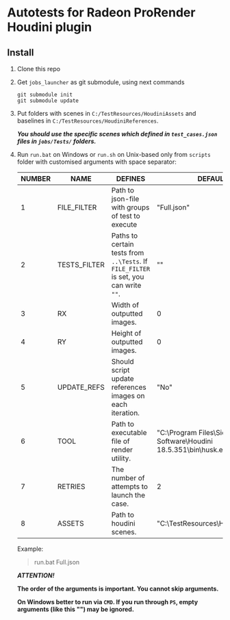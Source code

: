 # Autotests for Radeon ProRender Houdini plugin

## Install
 1. Clone this repo
 2. Get `jobs_launcher` as git submodule, using next commands

    ```
    git submodule init
    git submodule update
    ```

 3. Put folders with scenes in `C:/TestResources/HoudiniAssets` and baselines in `C:/TestResources/HoudiniReferences`.
 
    ***You should use the specific scenes which defined in `test_cases.json` files in `jobs/Tests/` folders.***

 4. Run `run.bat` on Windows or `run.sh` on Unix-based only from `scripts` folder with customised arguments with space separator:

    | NUMBER | NAME         | DEFINES                                                                              | DEFAULT                                                                |
    |--------|--------------|--------------------------------------------------------------------------------------|------------------------------------------------------------------------|
    | 1      | FILE_FILTER  | Path to json-file with groups of test to execute                                     | "Full.json"                                                            |
    | 2      | TESTS_FILTER | Paths to certain tests from `..\Tests`. If `FILE_FILTER` is set, you can write `""`. | ""                                                                     |
    | 3      | RX           | Width of outputted images.                                                           | 0                                                                      |
    | 4      | RY           | Height of outputted images.                                                          | 0                                                                      |
    | 5      | UPDATE_REFS  | Should script update references images on each iteration.                            | "No"                                                                   |
    | 6      | TOOL         | Path to executable file of render utility.                                           | "C:\Program Files\Side Effects Software\Houdini 18.5.351\bin\husk.exe" |
    | 7      | RETRIES      | The number of attempts to launch the case.                                           | 2                                                                      |
    | 8      | ASSETS       | Path to houdini scenes.                                                              | "C:\TestResources\HoudiniAssets"                                       |

    Example:
    > run.bat Full.json

    ***ATTENTION!***

    **The order of the arguments is important. You cannot skip arguments.**

    **On Windows better to run via `CMD`. If you run through `PS`, empty arguments (like this "") may be ignored.**